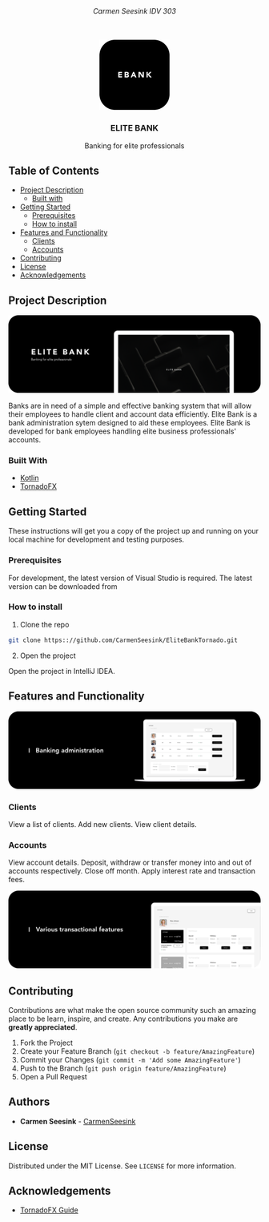 <!-- PROJECT LOGO -->
<br />
<h6 align="center">Carmen Seesink IDV 303</h6>
<p align="center">
</br>
   
  <a href="https://github.com/CarmenSeesink/EliteBankTornadoFX ">
    <img src="Images/logo.png" alt="Logo" width="140" height="140">
  </a>
  
  <h3 align="center">ELITE BANK</h3>

  <p align="center">
   Banking for elite professionals
  </p>


<!-- TABLE OF CONTENTS -->
## Table of Contents

* [Project Description](#project-description)
  * [Built with](#built-with)
* [Getting Started](#getting-started)
  * [Prerequisites](#prerequisites)
  * [How to install](#how-to-install)
* [Features and Functionality](#features-and-functionality)
   * [Clients](#clients)
   * [Accounts](#accounts)
* [Contributing](#contributing)
* [License](#license)
* [Acknowledgements](#acknowledgements)



<!--PROJECT DESCRIPTION-->
## Project Description

![image1][image1]

Banks are in need of a simple and effective banking system that will allow their employees to handle client and account data efficiently. Elite Bank is a bank administration sytem designed to aid these employees. Elite Bank is developed for bank employees handling elite business professionals' accounts.

### Built With

* [Kotlin](https://kotlinlang.org)
* [TornadoFX](tornadofx.io)

<!-- GETTING STARTED -->
## Getting Started

These instructions will get you a copy of the project up and running on your local machine for development and testing purposes.

### Prerequisites

For development, the latest version of Visual Studio is required. The latest version can be downloaded from 

### How to install
 
1. Clone the repo
```sh
git clone https:://github.com/CarmenSeesink/EliteBankTornado.git
```
2. Open the project

Open the project in IntelliJ IDEA.

<!-- FEATURES AND FUNCTIONALITY-->
## Features and Functionality

![image2][image2]

### Clients

View a list of clients.
Add new clients.
View client details.

### Accounts

View account details.
Deposit, withdraw or transfer money into and out of accounts respectively.
Close off month.
Apply interest rate and transaction fees.

![image3][image3] 

<!-- CONTRIBUTING -->
## Contributing

Contributions are what make the open source community such an amazing place to be learn, inspire, and create. Any contributions you make are **greatly appreciated**.

1. Fork the Project
2. Create your Feature Branch (`git checkout -b feature/AmazingFeature`)
3. Commit your Changes (`git commit -m 'Add some AmazingFeature'`)
4. Push to the Branch (`git push origin feature/AmazingFeature`)
5. Open a Pull Request

<!-- AUTHORS -->
## Authors

* **Carmen Seesink** - [CarmenSeesink](https://github.com/CarmenSeesink)

<!-- LICENSE -->
## License

Distributed under the MIT License. See `LICENSE` for more information.

<!-- ACKNOWLEDGEMENTS -->
## Acknowledgements

* [TornadoFX Guide](https://edvin.gitbooks.io/tornadofx-guide/content/)

<!-- MARKDOWN LINKS & IMAGES -->
[image1]: Images/1.png
[image2]: Images/2.png
[image3]: Images/3.png

 
